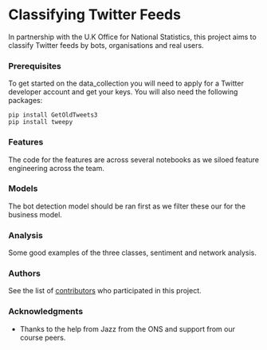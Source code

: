 # Classifying Twitter Feeds

In partnership with the U.K Office for National Statistics, this project aims to classify Twitter feeds by bots, organisations and real users.

### Prerequisites

To get started on the data_collection you will need to apply for a Twitter developer account and get your keys. You will also need the following packages:

```
pip install GetOldTweets3
pip install tweepy
```

### Features

The code for the features are across several notebooks as we siloed feature engineering across the team. 

### Models

The bot detection model should be ran first as we filter these our for the business model.

### Analysis

Some good examples of the three classes, sentiment and network analysis.

### Authors

See the list of [contributors](https://github.com/arisgeo/TwitterFeeds/contributors) who participated in this project.

### Acknowledgments

* Thanks to the help from Jazz from the ONS and support from our course peers.


